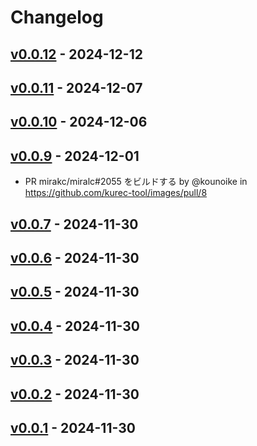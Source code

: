 # Changelog

## [v0.0.12](https://github.com/kurec-tool/images/compare/v0.0.11...v0.0.12) - 2024-12-12

## [v0.0.11](https://github.com/kurec-tool/images/compare/v0.0.10...v0.0.11) - 2024-12-07

## [v0.0.10](https://github.com/kurec-tool/images/compare/v0.0.9...v0.0.10) - 2024-12-06

## [v0.0.9](https://github.com/kurec-tool/images/compare/v0.0.8...v0.0.9) - 2024-12-01
- PR mirakc/miralc#2055 をビルドする by @kounoike in https://github.com/kurec-tool/images/pull/8

## [v0.0.7](https://github.com/kurec-tool/images/compare/v0.0.6...v0.0.7) - 2024-11-30

## [v0.0.6](https://github.com/kurec-tool/images/compare/v0.0.5...v0.0.6) - 2024-11-30

## [v0.0.5](https://github.com/kurec-tool/images/compare/v0.0.4...v0.0.5) - 2024-11-30

## [v0.0.4](https://github.com/kurec-tool/images/compare/v0.0.3...v0.0.4) - 2024-11-30

## [v0.0.3](https://github.com/kurec-tool/images/compare/v0.0.2...v0.0.3) - 2024-11-30

## [v0.0.2](https://github.com/kurec-tool/images/compare/v0.0.1...v0.0.2) - 2024-11-30

## [v0.0.1](https://github.com/kurec-tool/images/commits/v0.0.1) - 2024-11-30
